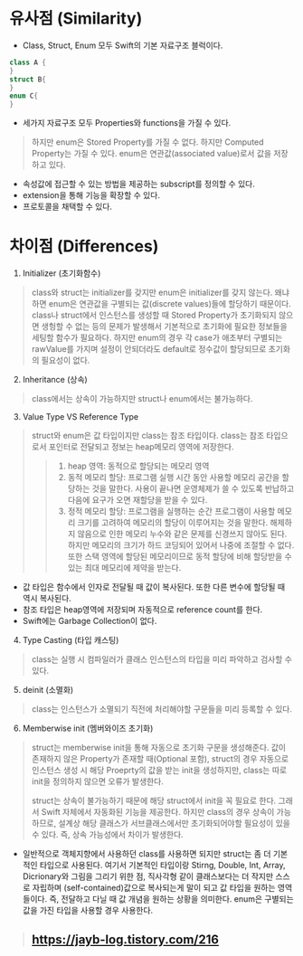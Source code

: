 # 유사점 (Similarity)

- Class, Struct, Enum 모두 Swift의 기본 자료구조 블럭이다.

```swift
class A {
}
struct B{
}
enum C{
}
```
- 세가지 자료구조 모두 Properties와 functions을 가질 수 있다.
> 하지만 enum은 Stored Property를 가질 수 없다. 하지만 Computed Property는 가질 수 있다. enum은 연관값(associated value)로서 값을 저장하고 있다.
- 속성값에 접근할 수 있는 방법을 제공하는 subscript를 정의할 수 있다.
- extension을 통해 기능을 확장할 수 있다.
- 프로토콜을 채택할 수 있다.

# 차이점 (Differences)
1. Initializer (초기화함수)
> class와 struct는 initializer를 갖지만 enum은 initializer를 갖지 않는다. 왜냐하면 enum은 연관값을 구별되는 값(discrete values)들에 할당하기 때문이다. class나 struct에서 인스턴스를 생성할 때 Stored Property가 초기화되지 않으면 생헝할 수 없는 등의 문제가 발생해서 기본적으로 초기화에 필요한 정보들을 세팅할 함수가 필요하다. 하지만 enum의 경우 각 case가 애초부터 구별되는 rawValue를 가지며 설정이 안되더라도 default로 정수값이 할당되므로 초기화의 필요성이 없다.

2. Inheritance (상속)
> class에서는 상속이 가능하지만 struct나 enum에서는 불가능하다.

3. Value Type VS Reference Type
> struct와 enum은 값 타입이지만 class는 참조 타입이다. class는 참조 타입으로서 포인터로 전달되고 정보는 heap메모리 영역에 저장한다.
>> 1. heap 영역: 동적으로 할당되는 메모리 영역
>> 2. 동적 메모리 할당: 프로그램 실행 시간 동안 사용할 메모리 공간을 할당하는 것을 말한다. 사용이 끝나면 운영체제가 쓸 수 있도록 반납하고 다음에 요구가 오면 재할당을 받을 수 있다.
>> 3. 정적 메모리 할당: 프로그램을 실행하는 순간 프로그램이 사용할 메모리 크기를 고려하여 메모리의 할당이 이루어지는 것을 말한다. 해제하지 않음으로 인한 메모리 누수와 같은 문제를 신경쓰지 않아도 된다. 하지만 메모리의 크기가 하드 코딩되어 있어서 나중에 조절할 수 없다. 또한 스택 영역에 할당된 메모리이므로 동적 할당에 비해 할당받을 수 있는 최대 메모리에 제약을 받는다.

- 값 타입은 함수에서 인자로 전달될 때 값이 복사된다. 또한 다른 변수에 할당될 때 역시 복사된다.
- 참조 타입은 heap영역에 저장되며 자동적으로 reference count를 한다.
- Swift에는 Garbage Collection이 없다.

4. Type Casting (타입 캐스팅)
> class는 실행 시 컴파일러가 클래스 인스턴스의 타입을 미리 파악하고 검사할 수 있다.

5. deinit (소멸화)
> class는  인스턴스가 소멸되기 직전에 처리해야할 구문들을 미리 등록할 수 있다.

6. Memberwise init (멤버와이즈 초기화)
> struct는 memberwise init을 통해 자동으로 초기화 구문을 생성해준다. 값이 존재하지 않은 Property가 존재할 때(Optional 포함), struct의 경우 자동으로 인스턴스 생성 시 해당 Proeprty의 값을 받는 init을 생성하지만, class는 따로 init을 정의하지 않으면 오류가 발생한다. 
> 
> struct는 상속이 불가능하기 때문에 해당 struct에서 init을 꼭 필요로 한다. 그래서 Swift 자체에서 자동화된 기능을 제공한다. 하지만 class의 경우 상속이 가능하므로, 설계상 해당 클래스가 서브클래스에서만 초기화되어야할 필요성이 있을 수 있다. 즉, 상속 가능성에서 차이가 발생한다.


- 일반적으로 객체지향에서 사용하던 class를 사용하면 되지만 struct는 좀 더 기본적인 타입으로 사용된다. 여기서 기본적인 타입이랑 Stirng, Double, Int, Array, Dicrionary와 그림을 그리기 위한 점, 직사각형 같이 클래스보다는 더 작지만 스스로 자립하며 (self-contained)값으로 복사되는게 말이 되고 값 타입을 원하는 영역들이다. 즉, 전달하고 다닐 때 값 개념을 원하는 상황을 의미한다. enum은 구별되는 값을 가진 타입을 사용할 경우 사용한다.

> ## https://jayb-log.tistory.com/216